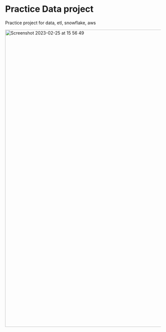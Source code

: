 # Practice Data project
Practice project for data, etl, snowflake, aws


<img width="964" alt="Screenshot 2023-02-25 at 15 56 49" src="https://user-images.githubusercontent.com/44014424/221366738-245e3a7a-86be-4d3d-86f8-c8a769f74535.png">
